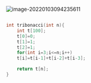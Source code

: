 ![image-20220103094235611](C:\Users\24\AppData\Roaming\Typora\typora-user-images\image-20220103094235611.png)





```c

int tribonacci(int n){
    int t[100];
    t[0]=0;
    t[1]=1;
    t[2]=1;
    for(int i=3;i<=n;i++)
    t[i]=t[i-1]+t[i-2]+t[i-3];

    return t[n];
}
```